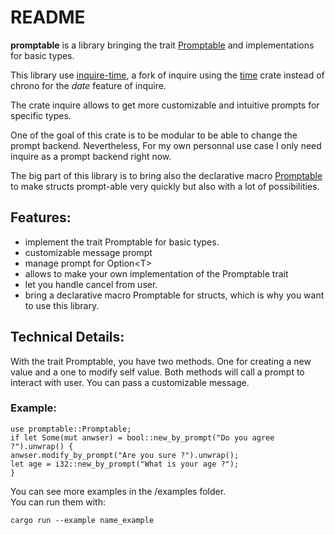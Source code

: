 # README

**promptable** is a library bringing the trait [Promptable](Promptable) and implementations for basic types.

This library use [inquire-time](https://github.com/Cyrix126/inquire-time), a fork of inquire using the [time](https://docs.rs/time/latest/time) crate instead of chrono for the *date* feature of inquire.

The crate inquire allows to get more customizable and intuitive prompts for specific types.

One of the goal of this crate is to be modular to be able to change the prompt backend. Nevertheless, For my own personnal use case I only need inquire as a prompt backend right now.

The big part of this library is to bring also the declarative macro [Promptable](promptable_derive) to make structs prompt-able very quickly but also with a lot of possibilities.


## Features:

- implement the trait Promptable for basic types.
- customizable message prompt
- manage prompt for Option\<T\>
- allows to make your own implementation of the Promptable trait
- let you handle cancel from user.
- bring a declarative macro Promptable for structs, which is why you want to use this library.


## Technical Details:

With the trait Promptable, you have two methods. One for creating a new value and a one to modify self value. Both methods will call a prompt to interact with user. You can pass a customizable message.

### Example:

```rust,no_run
use promptable::Promptable;
if let Some(mut anwser) = bool::new_by_prompt("Do you agree ?").unwrap() {
anwser.modify_by_prompt("Are you sure ?").unwrap();
let age = i32::new_by_prompt("What is your age ?");
}
```

You can see more examples in the /examples folder.  
You can run them with:  

```bash,ignore
cargo run --example name_example
```
